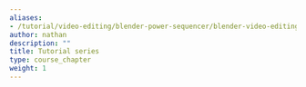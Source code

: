 ```yaml
---
aliases:
- /tutorial/video-editing/blender-power-sequencer/blender-video-editing-tutorials/chapter/
author: nathan
description: ""
title: Tutorial series
type: course_chapter
weight: 1
---
```


